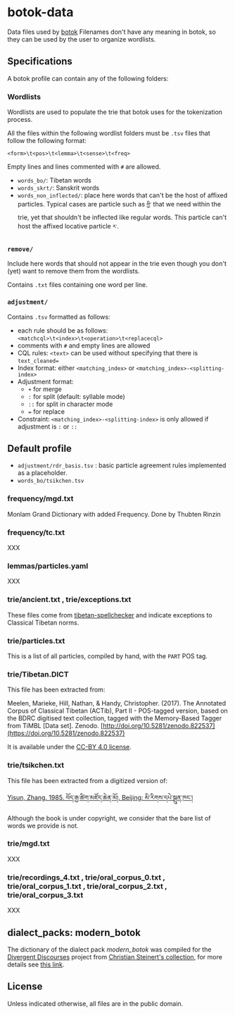 # botok-data

Data files used by [botok](https://github.com/Esukhia/botok)
Filenames don't have any meaning in botok, so they can be used by the user to organize wordlists.

## Specifications

A botok profile can contain any of the following folders:

### Wordlists

Wordlists are used to populate the trie that botok uses for the tokenization process.

All the files within the following wordlist folders must be `.tsv` files that follow the following format:

```
<form>\t<pos>\t<lemma>\t<sense>\t<freq>
```

Empty lines and lines commented with `#` are allowed.

 * `words_bo/`: Tibetan words
 * `words_skrt/`: Sanskrit words
 * `words_non_inflected/`: place here words that can't be the host of affixed particles. Typical cases are particle such as `གྱི་` that we need within the trie, yet that shouldn't be inflected like regular words. This particle can't host the affixed locative particle `ར་`.

### `remove/`

Include here words that should not appear in the trie even though you don't (yet) want to remove them from the wordlists.

Contains `.txt` files containing one word per line.

### `adjustment/`

Contains `.tsv` formatted as follows:

 - each rule should be as follows: `<matchcql>\t<index>\t<operation>\t<replacecql>`
 - comments with `#` and empty lines are allowed
 - CQL rules: `<text>` can be used without specifying that there is `text_cleaned=`
 - Index format: either `<matching_index>` or `<matching_index>-<splitting-index>`
 - Adjustment format:
     - `+` for merge
     - `:` for split (default: syllable mode)
     - `::` for split in character mode
     - `=` for replace
 - Constraint: `<matching_index>-<splitting-index>` is only allowed if adjustment is `:` or `::`

## Default profile

* `adjustment/rdr_basis.tsv` : basic particle agreement rules implemented as a placeholder.
* `words_bo/tsikchen.tsv`


### frequency/mgd.txt

Monlam Grand Dictionary with added Frequency. Done by Thubten Rinzin

### frequency/tc.txt

XXX

### lemmas/particles.yaml

XXX

### trie/ancient.txt , trie/exceptions.txt

These files come from [tibetan-spellchecker](https://github.com/eroux/tibetan-spellchecker) and indicate exceptions to Classical Tibetan norms.

### trie/particles.txt

This is a list of all particles, compiled by hand, with the `PART` POS tag.

### trie/Tibetan.DICT

This file has been extracted from:

Meelen, Marieke, Hill, Nathan, & Handy, Christopher. (2017). The Annotated Corpus of Classical Tibetan (ACTib), Part II - POS-tagged version, based on the BDRC digitised text collection, tagged with the Memory-Based Tagger from TiMBL [Data set]. Zenodo. [http://doi.org/10.5281/zenodo.822537](https://doi.org/10.5281/zenodo.822537)

It is available under the [CC-BY 4.0 license](https://creativecommons.org/licenses/by/4.0/).

### trie/tsikchen.txt

This file has been extracted from a digitized version of:

[Yisun, Zhang. 1985. བོད་རྒྱ་ཚིག་མཛོད་ཆེན་མོ།. Beijing: མི་རིགས་དཔེ་སྐྲུན་ཁང་།](http://tbrc.org/link?RID=W29329)

Although the book is under copyright, we consider that the bare list of words we provide is not.

### trie/mgd.txt

XXX


### trie/recordings_4.txt , trie/oral_corpus_0.txt , trie/oral_corpus_1.txt , trie/oral_corpus_2.txt , trie/oral_corpus_3.txt

XXX

## dialect_packs: modern_botok

The dictionary of the dialect pack *modern_botok* was compiled for the [Divergent Discourses](https://github.com/Divergent-Discourses) project from [Christian Steinert's collection](https://github.com/christiansteinert/tibetan-dictionary/tree/master/_input/dictionaries/public), for more details see [this link](https://github.com/Esukhia/botok-data/tree/master/dialect_packs/modern_botok/README.md).

## License

Unless indicated otherwise, all files are in the public domain.
